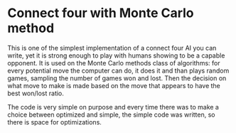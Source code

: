 Connect four with Monte Carlo method
===

This is one of the simplest implementation of a connect four AI you can write,
yet it is strong enough to play with humans showing to be a capable opponent.
It is used on the Monte Carlo methods class of algorithms: for every potential
move the computer can do, it does it and than plays random games, sampling the
number of games won and lost. Then the decision on what move to make is made
based on the move that appears to have the best won/lost ratio.

The code is very simple on purpose and every time there was to make a choice
between optimized and simple, the simple code was written, so there is space for
optimizations.
